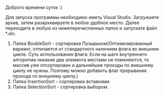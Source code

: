 Доброго времени суток :)

Для запуска программы необходимо иметь Visual Studio. Загружаете архив, затем разархивируете в любое удобное место. Далее переходите в любую из нижеперечисленных папок и запускате файл *.sln.

1. Папка BoubleSort - сортировка Пузырьком(Оптимизированный вариант, отличается от стандартного наличием флага во внешнем цикле. Суть использования флага: Если на шаге внутреннего алгоритма никакие два элемента местами не поменяются, то массив уже отсортирован и дальнейшие проходы по внешнему циклу не нужны. Поэтому можно добавить флаг прерывания прохода по внешнему циклу.)
2. Папка InsertionSort - сортировка вставками.
3. Папка SelectionSort - сортировка выбором. 
